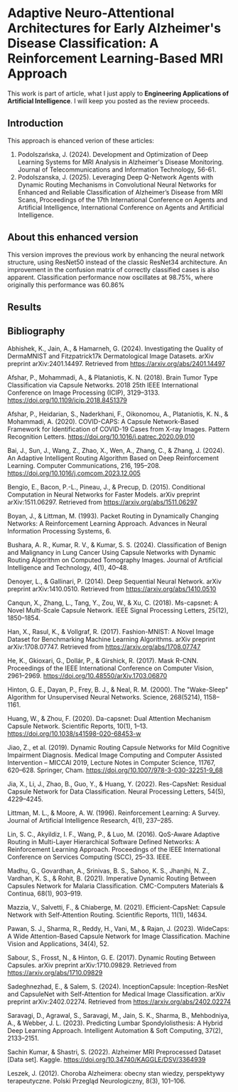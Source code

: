 # Adaptive Neuro-Attentional Architectures for Early Alzheimer's Disease Classification: A Reinforcement Learning-Based MRI Approach
This work is part of article, what I just apply to **Engineering Applications of Artificial Intelligence**. I will keep you posted as the review proceeds.

## Introduction 
This approach is ehanced verion of these articles:
1. Podolszańska, J. (2024). Development and Optimization of Deep Learning Systems for MRI Analysis in Alzheimer's Disease Monitoring. Journal of Telecommunications and Information Technology, 56-61.
2. Podolszanska, J. (2025). Leveraging Deep Q-Network Agents with Dynamic Routing Mechanisms in Convolutional Neural Networks for Enhanced and Reliable Classification of Alzheimer’s Disease from MRI Scans,  Proceedings of the 17th International Conference on Agents and Artificial Intelligence, International Conference on Agents and Artificial Intelligence.

## About this enhanced version 
This version improves the previous work by enhancing the neural network structure, using ResNet50 instead of the classic ResNet34 architecture. An improvement in the confusion matrix of correctly classified cases is also apparent. Classification performance now oscillates at 98.75%, where originally this performance was 60.86%

## Results

## Bibliography

Abhishek, K., Jain, A., & Hamarneh, G. (2024). Investigating the Quality of DermaMNIST and Fitzpatrick17k Dermatological Image Datasets. arXiv preprint arXiv:2401.14497. Retrieved from https://arxiv.org/abs/2401.14497

Afshar, P., Mohammadi, A., & Plataniotis, K. N. (2018). Brain Tumor Type Classification via Capsule Networks. 2018 25th IEEE International Conference on Image Processing (ICIP), 3129–3133. https://doi.org/10.1109/icip.2018.8451379

Afshar, P., Heidarian, S., Naderkhani, F., Oikonomou, A., Plataniotis, K. N., & Mohammadi, A. (2020). COVID-CAPS: A Capsule Network-Based Framework for Identification of COVID-19 Cases from X-ray Images. Pattern Recognition Letters. https://doi.org/10.1016/j.patrec.2020.09.010

Bai, J., Sun, J., Wang, Z., Zhao, X., Wen, A., Zhang, C., & Zhang, J. (2024). An Adaptive Intelligent Routing Algorithm Based on Deep Reinforcement Learning. Computer Communications, 216, 195–208. https://doi.org/10.1016/j.comcom.2023.12.005

Bengio, E., Bacon, P.-L., Pineau, J., & Precup, D. (2015). Conditional Computation in Neural Networks for Faster Models. arXiv preprint arXiv:1511.06297. Retrieved from https://arxiv.org/abs/1511.06297

Boyan, J., & Littman, M. (1993). Packet Routing in Dynamically Changing Networks: A Reinforcement Learning Approach. Advances in Neural Information Processing Systems, 6.

Bushara, A. R., Kumar, R. V., & Kumar, S. S. (2024). Classification of Benign and Malignancy in Lung Cancer Using Capsule Networks with Dynamic Routing Algorithm on Computed Tomography Images. Journal of Artificial Intelligence and Technology, 4(1), 40–48.

Denoyer, L., & Gallinari, P. (2014). Deep Sequential Neural Network. arXiv preprint arXiv:1410.0510. Retrieved from https://arxiv.org/abs/1410.0510

Canqun, X., Zhang, L., Tang, Y., Zou, W., & Xu, C. (2018). Ms-capsnet: A Novel Multi-Scale Capsule Network. IEEE Signal Processing Letters, 25(12), 1850–1854.

Han, X., Rasul, K., & Vollgraf, R. (2017). Fashion-MNIST: A Novel Image Dataset for Benchmarking Machine Learning Algorithms. arXiv preprint arXiv:1708.07747. Retrieved from https://arxiv.org/abs/1708.07747

He, K., Gkioxari, G., Dollár, P., & Girshick, R. (2017). Mask R-CNN. Proceedings of the IEEE International Conference on Computer Vision, 2961–2969. https://doi.org/10.48550/arXiv.1703.06870

Hinton, G. E., Dayan, P., Frey, B. J., & Neal, R. M. (2000). The "Wake-Sleep" Algorithm for Unsupervised Neural Networks. Science, 268(5214), 1158–1161.

Huang, W., & Zhou, F. (2020). Da-capsnet: Dual Attention Mechanism Capsule Network. Scientific Reports, 10(1), 1–13. https://doi.org/10.1038/s41598-020-68453-w

Jiao, Z., et al. (2019). Dynamic Routing Capsule Networks for Mild Cognitive Impairment Diagnosis. Medical Image Computing and Computer Assisted Intervention – MICCAI 2019, Lecture Notes in Computer Science, 11767, 620–628. Springer, Cham. https://doi.org/10.1007/978-3-030-32251-9_68

Jia, X., Li, J., Zhao, B., Guo, Y., & Huang, Y. (2022). Res-CapsNet: Residual Capsule Network for Data Classification. Neural Processing Letters, 54(5), 4229–4245.

Littman, M. L., & Moore, A. W. (1996). Reinforcement Learning: A Survey. Journal of Artificial Intelligence Research, 4(1), 237–285.

Lin, S. C., Akyildiz, I. F., Wang, P., & Luo, M. (2016). QoS-Aware Adaptive Routing in Multi-Layer Hierarchical Software Defined Networks: A Reinforcement Learning Approach. Proceedings of the IEEE International Conference on Services Computing (SCC), 25–33. IEEE.

Madhu, G., Govardhan, A., Srinivas, B. S., Sahoo, K. S., Jhanjhi, N. Z., Vardhan, K. S., & Rohit, B. (2021). Imperative Dynamic Routing Between Capsules Network for Malaria Classification. CMC-Computers Materials & Continua, 68(1), 903–919.

Mazzia, V., Salvetti, F., & Chiaberge, M. (2021). Efficient-CapsNet: Capsule Network with Self-Attention Routing. Scientific Reports, 11(1), 14634.

Pawan, S. J., Sharma, R., Reddy, H., Vani, M., & Rajan, J. (2023). WideCaps: A Wide Attention-Based Capsule Network for Image Classification. Machine Vision and Applications, 34(4), 52.

Sabour, S., Frosst, N., & Hinton, G. E. (2017). Dynamic Routing Between Capsules. arXiv preprint arXiv:1710.09829. Retrieved from https://arxiv.org/abs/1710.09829

Sadeghnezhad, E., & Salem, S. (2024). InceptionCapsule: Inception-ResNet and CapsuleNet with Self-Attention for Medical Image Classification. arXiv preprint arXiv:2402.02274. Retrieved from https://arxiv.org/abs/2402.02274

Saravagi, D., Agrawal, S., Saravagi, M., Jain, S. K., Sharma, B., Mehbodniya, A., & Webber, J. L. (2023). Predicting Lumbar Spondylolisthesis: A Hybrid Deep Learning Approach. Intelligent Automation & Soft Computing, 37(2), 2133–2151.

Sachin Kumar, & Shastri, S. (2022). Alzheimer MRI Preprocessed Dataset [Data set]. Kaggle. https://doi.org/10.34740/KAGGLE/DSV/3364939

Leszek, J. (2012). Choroba Alzheimera: obecny stan wiedzy, perspektywy terapeutyczne. Polski Przegląd Neurologiczny, 8(3), 101–106.
